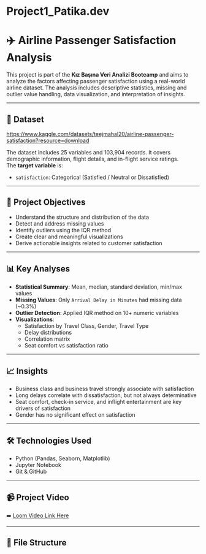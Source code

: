 # Project1_Patika.dev

# ✈️ Airline Passenger Satisfaction Analysis

This project is part of the **Kız Başına Veri Analizi Bootcamp** and aims to analyze the factors affecting passenger satisfaction using a real-world airline dataset. The analysis includes descriptive statistics, missing and outlier value handling, data visualization, and interpretation of insights.

---

## 📁 Dataset
https://www.kaggle.com/datasets/teejmahal20/airline-passenger-satisfaction?resource=download

The dataset includes 25 variables and 103,904 records. It covers demographic information, flight details, and in-flight service ratings.  
The **target variable** is:

- `satisfaction`: Categorical (Satisfied / Neutral or Dissatisfied)

---

## 🎯 Project Objectives

- Understand the structure and distribution of the data
- Detect and address missing values
- Identify outliers using the IQR method
- Create clear and meaningful visualizations
- Derive actionable insights related to customer satisfaction

---

## 📊 Key Analyses

- **Statistical Summary**: Mean, median, standard deviation, min/max values
- **Missing Values**: Only `Arrival Delay in Minutes` had missing data (~0.3%)
- **Outlier Detection**: Applied IQR method on 10+ numeric variables
- **Visualizations**:
  - Satisfaction by Travel Class, Gender, Travel Type
  - Delay distributions
  - Correlation matrix
  - Seat comfort vs satisfaction ratio

---

## 📈 Insights

- Business class and business travel strongly associate with satisfaction
- Long delays correlate with dissatisfaction, but not always determinative
- Seat comfort, check-in service, and inflight entertainment are key drivers of satisfaction
- Gender has no significant effect on satisfaction

---

## 🛠 Technologies Used

- Python (Pandas, Seaborn, Matplotlib)
- Jupyter Notebook
- Git & GitHub

---

## 📹 Project Video

➡️ [Loom Video Link Here](https://loom.com/your-video-url)

---

## 📂 File Structure

